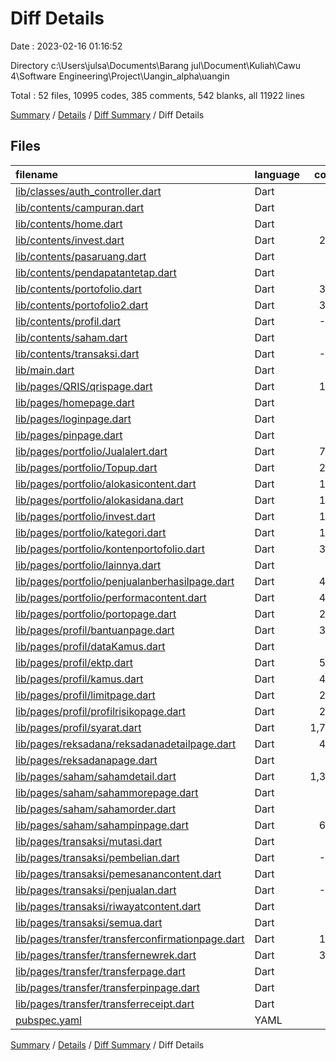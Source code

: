 # Diff Details

Date : 2023-02-16 01:16:52

Directory c:\\Users\\julsa\\Documents\\Barang jul\\Document\\Kuliah\\Cawu 4\\Software Engineering\\Project\\Uangin_alpha\\uangin

Total : 52 files,  10995 codes, 385 comments, 542 blanks, all 11922 lines

[Summary](results.md) / [Details](details.md) / [Diff Summary](diff.md) / Diff Details

## Files
| filename | language | code | comment | blank | total |
| :--- | :--- | ---: | ---: | ---: | ---: |
| [lib/classes/auth_controller.dart](/lib/classes/auth_controller.dart) | Dart | 3 | 0 | 1 | 4 |
| [lib/contents/campuran.dart](/lib/contents/campuran.dart) | Dart | 2 | 0 | 0 | 2 |
| [lib/contents/home.dart](/lib/contents/home.dart) | Dart | 68 | -17 | 14 | 65 |
| [lib/contents/invest.dart](/lib/contents/invest.dart) | Dart | 244 | 9 | 19 | 272 |
| [lib/contents/pasaruang.dart](/lib/contents/pasaruang.dart) | Dart | 2 | 0 | 0 | 2 |
| [lib/contents/pendapatantetap.dart](/lib/contents/pendapatantetap.dart) | Dart | 2 | 0 | 0 | 2 |
| [lib/contents/portofolio.dart](/lib/contents/portofolio.dart) | Dart | 305 | 7 | 28 | 340 |
| [lib/contents/portofolio2.dart](/lib/contents/portofolio2.dart) | Dart | 398 | 16 | 18 | 432 |
| [lib/contents/profil.dart](/lib/contents/profil.dart) | Dart | -37 | 68 | 6 | 37 |
| [lib/contents/saham.dart](/lib/contents/saham.dart) | Dart | 2 | 0 | 0 | 2 |
| [lib/contents/transaksi.dart](/lib/contents/transaksi.dart) | Dart | -14 | 0 | 0 | -14 |
| [lib/main.dart](/lib/main.dart) | Dart | 0 | -1 | 1 | 0 |
| [lib/pages/QRIS/qrispage.dart](/lib/pages/QRIS/qrispage.dart) | Dart | 141 | 70 | 16 | 227 |
| [lib/pages/homepage.dart](/lib/pages/homepage.dart) | Dart | 2 | 0 | 0 | 2 |
| [lib/pages/loginpage.dart](/lib/pages/loginpage.dart) | Dart | 22 | 2 | 4 | 28 |
| [lib/pages/pinpage.dart](/lib/pages/pinpage.dart) | Dart | -5 | 32 | -4 | 23 |
| [lib/pages/portfolio/Jualalert.dart](/lib/pages/portfolio/Jualalert.dart) | Dart | 741 | 9 | 20 | 770 |
| [lib/pages/portfolio/Topup.dart](/lib/pages/portfolio/Topup.dart) | Dart | 287 | 2 | 7 | 296 |
| [lib/pages/portfolio/alokasicontent.dart](/lib/pages/portfolio/alokasicontent.dart) | Dart | 101 | 0 | 6 | 107 |
| [lib/pages/portfolio/alokasidana.dart](/lib/pages/portfolio/alokasidana.dart) | Dart | 140 | 12 | 12 | 164 |
| [lib/pages/portfolio/invest.dart](/lib/pages/portfolio/invest.dart) | Dart | 130 | 13 | 22 | 165 |
| [lib/pages/portfolio/kategori.dart](/lib/pages/portfolio/kategori.dart) | Dart | 115 | 2 | 5 | 122 |
| [lib/pages/portfolio/kontenportofolio.dart](/lib/pages/portfolio/kontenportofolio.dart) | Dart | 345 | 2 | 25 | 372 |
| [lib/pages/portfolio/lainnya.dart](/lib/pages/portfolio/lainnya.dart) | Dart | 95 | 3 | 9 | 107 |
| [lib/pages/portfolio/penjualanberhasilpage.dart](/lib/pages/portfolio/penjualanberhasilpage.dart) | Dart | 491 | 4 | 5 | 500 |
| [lib/pages/portfolio/performacontent.dart](/lib/pages/portfolio/performacontent.dart) | Dart | 425 | 19 | 23 | 467 |
| [lib/pages/portfolio/portopage.dart](/lib/pages/portfolio/portopage.dart) | Dart | 274 | 4 | 17 | 295 |
| [lib/pages/profil/bantuanpage.dart](/lib/pages/profil/bantuanpage.dart) | Dart | 366 | 7 | 12 | 385 |
| [lib/pages/profil/dataKamus.dart](/lib/pages/profil/dataKamus.dart) | Dart | 7 | 0 | 2 | 9 |
| [lib/pages/profil/ektp.dart](/lib/pages/profil/ektp.dart) | Dart | 500 | 18 | 21 | 539 |
| [lib/pages/profil/kamus.dart](/lib/pages/profil/kamus.dart) | Dart | 445 | 6 | 24 | 475 |
| [lib/pages/profil/limitpage.dart](/lib/pages/profil/limitpage.dart) | Dart | 276 | 0 | 11 | 287 |
| [lib/pages/profil/profilrisikopage.dart](/lib/pages/profil/profilrisikopage.dart) | Dart | 217 | 3 | 16 | 236 |
| [lib/pages/profil/syarat.dart](/lib/pages/profil/syarat.dart) | Dart | 1,736 | 66 | 13 | 1,815 |
| [lib/pages/reksadana/reksadanadetailpage.dart](/lib/pages/reksadana/reksadanadetailpage.dart) | Dart | 483 | 15 | 22 | 520 |
| [lib/pages/reksadanapage.dart](/lib/pages/reksadanapage.dart) | Dart | 2 | 0 | 0 | 2 |
| [lib/pages/saham/sahamdetail.dart](/lib/pages/saham/sahamdetail.dart) | Dart | 1,399 | 10 | 32 | 1,441 |
| [lib/pages/saham/sahammorepage.dart](/lib/pages/saham/sahammorepage.dart) | Dart | 34 | -22 | 3 | 15 |
| [lib/pages/saham/sahamorder.dart](/lib/pages/saham/sahamorder.dart) | Dart | 73 | 1 | 4 | 78 |
| [lib/pages/saham/sahampinpage.dart](/lib/pages/saham/sahampinpage.dart) | Dart | 680 | 11 | 75 | 766 |
| [lib/pages/transaksi/mutasi.dart](/lib/pages/transaksi/mutasi.dart) | Dart | 9 | -1 | 1 | 9 |
| [lib/pages/transaksi/pembelian.dart](/lib/pages/transaksi/pembelian.dart) | Dart | -44 | -1 | 2 | -43 |
| [lib/pages/transaksi/pemesanancontent.dart](/lib/pages/transaksi/pemesanancontent.dart) | Dart | 20 | 0 | 0 | 20 |
| [lib/pages/transaksi/penjualan.dart](/lib/pages/transaksi/penjualan.dart) | Dart | -57 | 0 | 6 | -51 |
| [lib/pages/transaksi/riwayatcontent.dart](/lib/pages/transaksi/riwayatcontent.dart) | Dart | 4 | 0 | 1 | 5 |
| [lib/pages/transaksi/semua.dart](/lib/pages/transaksi/semua.dart) | Dart | 2 | 4 | 0 | 6 |
| [lib/pages/transfer/transferconfirmationpage.dart](/lib/pages/transfer/transferconfirmationpage.dart) | Dart | 147 | 6 | 18 | 171 |
| [lib/pages/transfer/transfernewrek.dart](/lib/pages/transfer/transfernewrek.dart) | Dart | 370 | 3 | 21 | 394 |
| [lib/pages/transfer/transferpage.dart](/lib/pages/transfer/transferpage.dart) | Dart | 12 | 2 | 3 | 17 |
| [lib/pages/transfer/transferpinpage.dart](/lib/pages/transfer/transferpinpage.dart) | Dart | 1 | 0 | 0 | 1 |
| [lib/pages/transfer/transferreceipt.dart](/lib/pages/transfer/transferreceipt.dart) | Dart | 29 | 1 | 1 | 31 |
| [pubspec.yaml](/pubspec.yaml) | YAML | 5 | 0 | 0 | 5 |

[Summary](results.md) / [Details](details.md) / [Diff Summary](diff.md) / Diff Details